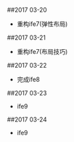 ##2017 03-20
* 重构ife7(弹性布局)

##2017 03-21
* 重构ife7(布局技巧)

##2017 03-22
* 完成ife8

##2017 03-23
* ife9

##2017 03-24
* ife9
